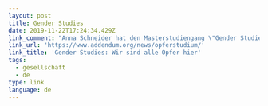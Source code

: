 ```yaml
---
layout: post
title: Gender Studies
date: 2019-11-22T17:24:34.429Z
link_comment: "Anna Schneider hat den Masterstudiengang \"Gender Studies\" ein Semester belegt und berichtet von ihren Erfahrungen.\n\nSo in etwa habe ich mir das leider auch vorgestellt \U0001F928. Nicht das erste Mal das ich von solchen Erfahrungen lese \U0001F61E."
link_url: 'https://www.addendum.org/news/opferstudium/'
link_title: 'Gender Studies: Wir sind alle Opfer hier'
tags:
  - gesellschaft
  - de
type: link
language: de
---
```

